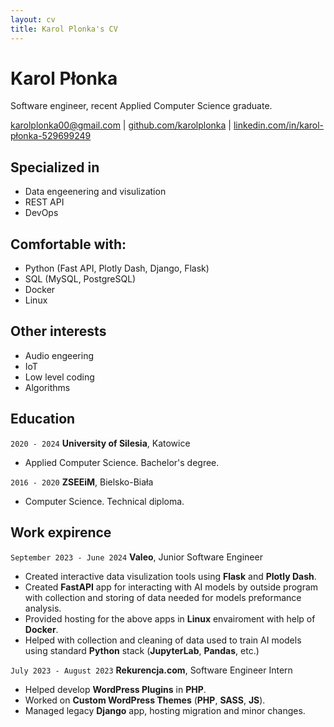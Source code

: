 ```yaml
---
layout: cv
title: Karol Plonka's CV
---
```

# Karol Płonka
Software engineer, recent Applied Computer Science graduate.

<div id="webaddress">
<a href="mailto:karolplonka00@gmail.com">karolplonka00@gmail.com</a>
| <a href="https://github.com/KarolPlonka/">github.com/karolplonka</a>
| <a href="https://www.linkedin.com/in/karol-p%C5%82onka-529699249/">linkedin.com/in/karol-płonka-529699249</a>
</div>


## Specialized in
- Data engeenering and visulization
- REST API
- DevOps

## Comfortable with:
- Python (Fast API, Plotly Dash, Django, Flask)
- SQL (MySQL, PostgreSQL)
- Docker
- Linux

## Other interests
- Audio engeering
- IoT
- Low level coding
- Algorithms


## Education
`2020 - 2024`
__University of Silesia__, Katowice
- Applied Computer Science. Bachelor's degree.

`2016 - 2020`
__ZSEEiM__, Bielsko-Biała
- Computer Science. Technical diploma.


## Work expirence
`September 2023 - June 2024`
__Valeo__, Junior Software Engineer
- Created interactive data visulization tools using __Flask__ and __Plotly Dash__.
- Created __FastAPI__ app for interacting with AI models by outside program with collection and storing of data needed for models preformance analysis.
- Provided hosting for the above apps in __Linux__ envairoment with help of __Docker__.
- Helped with collection and cleaning of data used to train AI models using standard __Python__ stack (__JupyterLab__, __Pandas__, etc.)


`July 2023 - August 2023`
__Rekurencja.com__, Software Engineer Intern
- Helped develop __WordPress Plugins__ in __PHP__.
- Worked on __Custom WordPress Themes__ (__PHP__, __SASS__, __JS__).
- Managed legacy __Django__ app, hosting migration and minor changes.





<!-- ### Footer

Last updated: May 2013 -->


